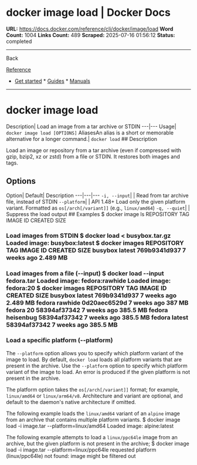 # docker image load | Docker Docs

**URL:** https://docs.docker.com/reference/cli/docker/image/load
**Word Count:** 1004
**Links Count:** 489
**Scraped:** 2025-07-16 01:56:12
**Status:** completed

---

Back

[Reference](https://docs.docker.com/reference/)

  * [Get started](https://docs.docker.com/get-started/)   * [Guides](https://docs.docker.com/guides/)   * [Manuals](https://docs.docker.com/manuals/)

* * *

# docker image load

Description| Load an image from a tar archive or STDIN   ---|---   Usage| `docker image load [OPTIONS]`   AliasesAn alias is a short or memorable alternative for a longer command.| `docker load`      ## Description

Load an image or repository from a tar archive \(even if compressed with gzip, bzip2, xz or zstd\) from a file or STDIN. It restores both images and tags.

## Options

Option| Default| Description   ---|---|---   `-i, --input`| | Read from tar archive file, instead of STDIN   `--platform`| | API 1.48+ Load only the given platform variant. Formatted as `os[/arch[/variant]]` \(e.g., `linux/amd64`\)      `-q, --quiet`| | Suppress the load output      ## Examples               $ docker image ls          REPOSITORY          TAG                 IMAGE ID            CREATED             SIZE     

### Load images from STDIN               $ docker load < busybox.tar.gz          Loaded image: busybox:latest     $ docker images     REPOSITORY          TAG                 IMAGE ID            CREATED             SIZE     busybox             latest              769b9341d937        7 weeks ago         2.489 MB     

### Load images from a file \(--input\)               $ docker load --input fedora.tar          Loaded image: fedora:rawhide     Loaded image: fedora:20          $ docker images          REPOSITORY          TAG                 IMAGE ID            CREATED             SIZE     busybox             latest              769b9341d937        7 weeks ago         2.489 MB     fedora              rawhide             0d20aec6529d        7 weeks ago         387 MB     fedora              20                  58394af37342        7 weeks ago         385.5 MB     fedora              heisenbug           58394af37342        7 weeks ago         385.5 MB     fedora              latest              58394af37342        7 weeks ago         385.5 MB     

### Load a specific platform \(--platform\)

The `--platform` option allows you to specify which platform variant of the image to load. By default, `docker load` loads all platform variants that are present in the archive. Use the `--platform` option to specify which platform variant of the image to load. An error is produced if the given platform is not present in the archive.

The platform option takes the `os[/arch[/variant]]` format; for example, `linux/amd64` or `linux/arm64/v8`. Architecture and variant are optional, and default to the daemon's native architecture if omitted.

The following example loads the `linux/amd64` variant of an `alpine` image from an archive that contains multiple platform variants.               $ docker image load -i image.tar --platform=linux/amd64     Loaded image: alpine:latest     

The following example attempts to load a `linux/ppc64le` image from an archive, but the given platform is not present in the archive;               $ docker image load -i image.tar --platform=linux/ppc64le     requested platform (linux/ppc64le) not found: image might be filtered out